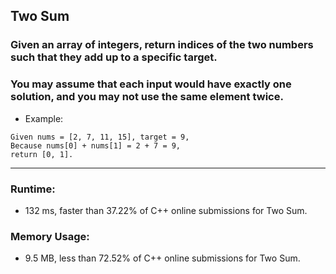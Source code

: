 ## Two Sum

### Given an array of integers, return indices of the two numbers such that they add up to a specific target.
### You may assume that each input would have exactly one solution, and you may not use the same element twice.

* Example:
<p style="color:grey">

    Given nums = [2, 7, 11, 15], target = 9,
    Because nums[0] + nums[1] = 2 + 7 = 9,
    return [0, 1].
</p>

***
### Runtime: 
* 132 ms, faster than 37.22% of C++ online submissions for Two Sum.
### Memory Usage:
* 9.5 MB, less than 72.52% of C++ online submissions for Two Sum.